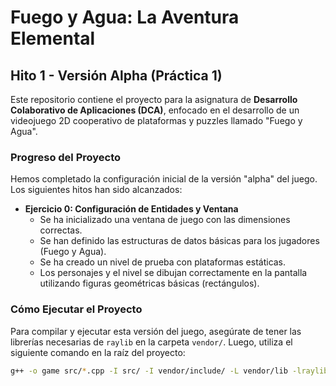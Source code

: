 # Fuego y Agua: La Aventura Elemental

## **Hito 1 - Versión Alpha (Práctica 1)**

Este repositorio contiene el proyecto para la asignatura de **Desarrollo Colaborativo de Aplicaciones (DCA)**, enfocado en el desarrollo de un videojuego 2D cooperativo de plataformas y puzzles llamado "Fuego y Agua".

### **Progreso del Proyecto**

Hemos completado la configuración inicial de la versión "alpha" del juego. Los siguientes hitos han sido alcanzados:

- **Ejercicio 0: Configuración de Entidades y Ventana**
  - Se ha inicializado una ventana de juego con las dimensiones correctas.
  - Se han definido las estructuras de datos básicas para los jugadores (Fuego y Agua).
  - Se ha creado un nivel de prueba con plataformas estáticas.
  - Los personajes y el nivel se dibujan correctamente en la pantalla utilizando figuras geométricas básicas (rectángulos).

### **Cómo Ejecutar el Proyecto**

Para compilar y ejecutar esta versión del juego, asegúrate de tener las librerías necesarias de `raylib` en la carpeta `vendor/`. Luego, utiliza el siguiente comando en la raíz del proyecto:

```bash
g++ -o game src/*.cpp -I src/ -I vendor/include/ -L vendor/lib -lraylib -lopengl32 -lgdi32 -lwinmm